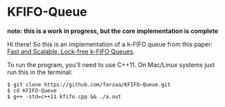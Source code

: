 # KFIFO-Queue

**note: this is a work in progress, but the core implementation is complete**

Hi there! So this is an implementation of a k-FIFO queue from this paper: [Fast and Scalable, Lock-free k-FIFO Queues](https://pdfs.semanticscholar.org/d585/11fa208b071b82a85099c87d48a47d861818.pdf). 

To run the program, you'll need to use C++11. On Mac/Linux systems just run this in the terminal:
```shell
$ git clone https://github.com/farzaa/KFIFO-Queue.git
$ cd KFIFO-Queue
$ g++ -std=c++11 kfifo.cpp && ./a.out
```
